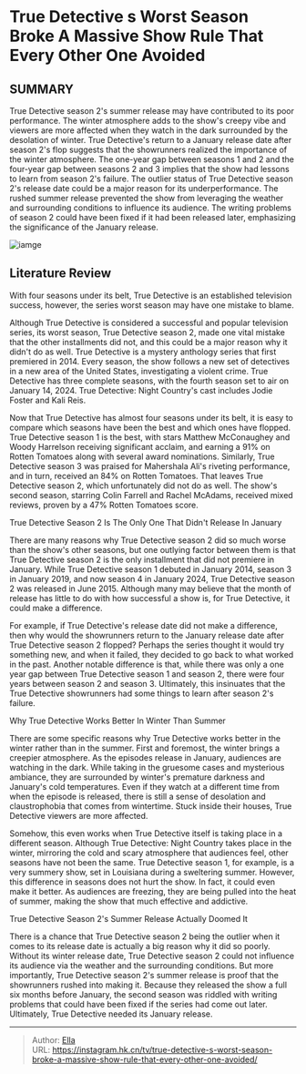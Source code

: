 # True Detective s Worst Season Broke A Massive Show Rule That Every Other One Avoided


## SUMMARY 



  True Detective season 2&#39;s summer release may have contributed to its poor performance. The winter atmosphere adds to the show&#39;s creepy vibe and viewers are more affected when they watch in the dark surrounded by the desolation of winter.   True Detective&#39;s return to a January release date after season 2&#39;s flop suggests that the showrunners realized the importance of the winter atmosphere. The one-year gap between seasons 1 and 2 and the four-year gap between seasons 2 and 3 implies that the show had lessons to learn from season 2&#39;s failure.   The outlier status of True Detective season 2&#39;s release date could be a major reason for its underperformance. The rushed summer release prevented the show from leveraging the weather and surrounding conditions to influence its audience. The writing problems of season 2 could have been fixed if it had been released later, emphasizing the significance of the January release.  

![iamge](https://static1.srcdn.com/wordpress/wp-content/uploads/2024/01/truedetective_season2.jpg)

## Literature Review
With four seasons under its belt, True Detective is an established television success, however, the series worst season may have one mistake to blame.




Although True Detective is considered a successful and popular television series, its worst season, True Detective season 2, made one vital mistake that the other installments did not, and this could be a major reason why it didn&#39;t do as well. True Detective is a mystery anthology series that first premiered in 2014. Every season, the show follows a new set of detectives in a new area of the United States, investigating a violent crime. True Detective has three complete seasons, with the fourth season set to air on January 14, 2024. True Detective: Night Country&#39;s cast includes Jodie Foster and Kali Reis.




Now that True Detective has almost four seasons under its belt, it is easy to compare which seasons have been the best and which ones have flopped. True Detective season 1 is the best, with stars Matthew McConaughey and Woody Harrelson receiving significant acclaim, and earning a 91% on Rotten Tomatoes along with several award nominations. Similarly, True Detective season 3 was praised for Mahershala Ali&#39;s riveting performance, and in turn, received an 84% on Rotten Tomatoes. That leaves True Detective season 2, which unfortunately did not do as well. The show&#39;s second season, starring Colin Farrell and Rachel McAdams, received mixed reviews, proven by a 47% Rotten Tomatoes score.


 True Detective Season 2 Is The Only One That Didn&#39;t Release In January 
          

There are many reasons why True Detective season 2 did so much worse than the show&#39;s other seasons, but one outlying factor between them is that True Detective season 2 is the only installment that did not premiere in January. While True Detective season 1 debuted in January 2014, season 3 in January 2019, and now season 4 in January 2024, True Detective season 2 was released in June 2015. Although many may believe that the month of release has little to do with how successful a show is, for True Detective, it could make a difference.




For example, if True Detective&#39;s release date did not make a difference, then why would the showrunners return to the January release date after True Detective season 2 flopped? Perhaps the series thought it would try something new, and when it failed, they decided to go back to what worked in the past. Another notable difference is that, while there was only a one year gap between True Detective season 1 and season 2, there were four years between season 2 and season 3. Ultimately, this insinuates that the True Detective showrunners had some things to learn after season 2&#39;s failure.



 Why True Detective Works Better In Winter Than Summer 
         

There are some specific reasons why True Detective works better in the winter rather than in the summer. First and foremost, the winter brings a creepier atmosphere. As the episodes release in January, audiences are watching in the dark. While taking in the gruesome cases and mysterious ambiance, they are surrounded by winter&#39;s premature darkness and January&#39;s cold temperatures. Even if they watch at a different time from when the episode is released, there is still a sense of desolation and claustrophobia that comes from wintertime. Stuck inside their houses, True Detective viewers are more affected.




Somehow, this even works when True Detective itself is taking place in a different season. Although True Detective: Night Country takes place in the winter, mirroring the cold and scary atmosphere that audiences feel, other seasons have not been the same. True Detective season 1, for example, is a very summery show, set in Louisiana during a sweltering summer. However, this difference in seasons does not hurt the show. In fact, it could even make it better. As audiences are freezing, they are being pulled into the heat of summer, making the show that much effective and addictive.



 True Detective Season 2&#39;s Summer Release Actually Doomed It 
          

There is a chance that True Detective season 2 being the outlier when it comes to its release date is actually a big reason why it did so poorly. Without its winter release date, True Detective season 2 could not influence its audience via the weather and the surrounding conditions. But more importantly, True Detective season 2&#39;s summer release is proof that the showrunners rushed into making it. Because they released the show a full six months before January, the second season was riddled with writing problems that could have been fixed if the series had come out later. Ultimately, True Detective needed its January release.






---

> Author: [Ella](https://instagram.hk.cn/)  
> URL: https://instagram.hk.cn/tv/true-detective-s-worst-season-broke-a-massive-show-rule-that-every-other-one-avoided/  

